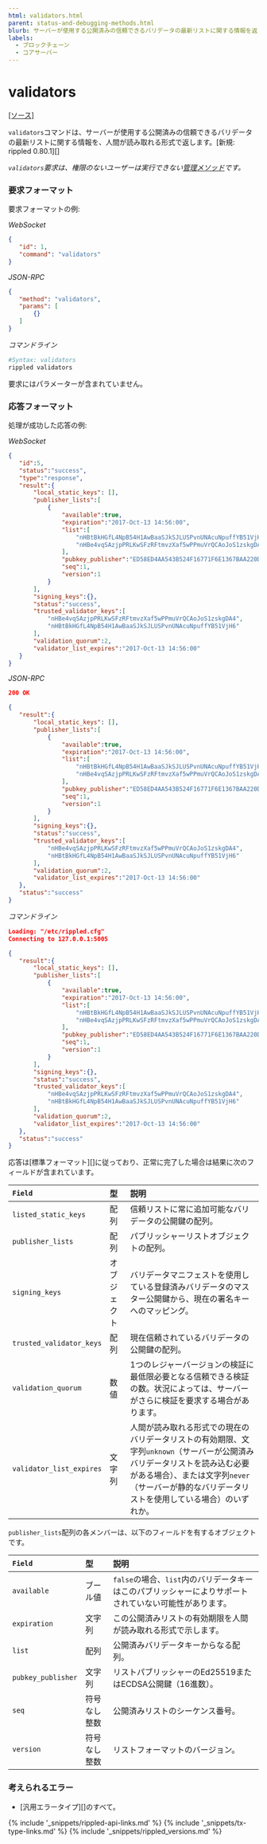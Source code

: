 ```yaml
---
html: validators.html
parent: status-and-debugging-methods.html
blurb: サーバーが使用する公開済みの信頼できるバリデータの最新リストに関する情報を返します。
labels:
  - ブロックチェーン
  - コアサーバー
---
```

# validators
[[ソース]](https://github.com/XRPLF/rippled/blob/master/src/ripple/rpc/handlers/Validators.cpp "Source")

`validators`コマンドは、サーバーが使用する公開済みの信頼できるバリデータの最新リストに関する情報を、人間が読み取れる形式で返します。[新規: rippled 0.80.1][]

*`validators`要求は、権限のないユーザーは実行できない[管理メソッド](admin-api-methods.html)です。*

### 要求フォーマット
要求フォーマットの例:

<!-- MULTICODE_BLOCK_START -->

*WebSocket*

```json
{
   "id": 1,
   "command": "validators"
}
```

*JSON-RPC*

```json
{
   "method": "validators",
   "params": [
       {}
   ]
}
```

*コマンドライン*

```sh
#Syntax: validators
rippled validators
```

<!-- MULTICODE_BLOCK_END -->

要求にはパラメーターが含まれていません。

### 応答フォーマット

処理が成功した応答の例:

<!-- MULTICODE_BLOCK_START -->

*WebSocket*

```json
{
   "id":5,
   "status":"success",
   "type":"response",
   "result":{
       "local_static_keys": [],
       "publisher_lists":[
           {
               "available":true,
               "expiration":"2017-Oct-13 14:56:00",
               "list":[
                   "nHBtBkHGfL4NpB54H1AwBaaSJkSJLUSPvnUNAcuNpuffYB51VjH6",
                   "nHBe4vqSAzjpPRLKwSFzRFtmvzXaf5wPPmuVrQCAoJoS1zskgDA4"
               ],
               "pubkey_publisher":"ED58ED4AA543B524F16771F6E1367BAA220D99DCF22CD8CF7A11309E9EAB1B647B",
               "seq":1,
               "version":1
           }
       ],
       "signing_keys":{},
       "status":"success",
       "trusted_validator_keys":[
           "nHBe4vqSAzjpPRLKwSFzRFtmvzXaf5wPPmuVrQCAoJoS1zskgDA4",
           "nHBtBkHGfL4NpB54H1AwBaaSJkSJLUSPvnUNAcuNpuffYB51VjH6"
       ],
       "validation_quorum":2,
       "validator_list_expires":"2017-Oct-13 14:56:00"
   }
}
```

*JSON-RPC*

```json
200 OK

{
   "result":{
       "local_static_keys": [],
       "publisher_lists":[
           {
               "available":true,
               "expiration":"2017-Oct-13 14:56:00",
               "list":[
                   "nHBtBkHGfL4NpB54H1AwBaaSJkSJLUSPvnUNAcuNpuffYB51VjH6",
                   "nHBe4vqSAzjpPRLKwSFzRFtmvzXaf5wPPmuVrQCAoJoS1zskgDA4"
               ],
               "pubkey_publisher":"ED58ED4AA543B524F16771F6E1367BAA220D99DCF22CD8CF7A11309E9EAB1B647B",
               "seq":1,
               "version":1
           }
       ],
       "signing_keys":{},
       "status":"success",
       "trusted_validator_keys":[
           "nHBe4vqSAzjpPRLKwSFzRFtmvzXaf5wPPmuVrQCAoJoS1zskgDA4",
           "nHBtBkHGfL4NpB54H1AwBaaSJkSJLUSPvnUNAcuNpuffYB51VjH6"
       ],
       "validation_quorum":2,
       "validator_list_expires":"2017-Oct-13 14:56:00"
   },
   "status":"success"
}
```

*コマンドライン*

```json
Loading: "/etc/rippled.cfg"
Connecting to 127.0.0.1:5005

{
   "result":{
       "local_static_keys": [],
       "publisher_lists":[
           {
               "available":true,
               "expiration":"2017-Oct-13 14:56:00",
               "list":[
                   "nHBtBkHGfL4NpB54H1AwBaaSJkSJLUSPvnUNAcuNpuffYB51VjH6",
                   "nHBe4vqSAzjpPRLKwSFzRFtmvzXaf5wPPmuVrQCAoJoS1zskgDA4"
               ],
               "pubkey_publisher":"ED58ED4AA543B524F16771F6E1367BAA220D99DCF22CD8CF7A11309E9EAB1B647B",
               "seq":1,
               "version":1
           }
       ],
       "signing_keys":{},
       "status":"success",
       "trusted_validator_keys":[
           "nHBe4vqSAzjpPRLKwSFzRFtmvzXaf5wPPmuVrQCAoJoS1zskgDA4",
           "nHBtBkHGfL4NpB54H1AwBaaSJkSJLUSPvnUNAcuNpuffYB51VjH6"
       ],
       "validation_quorum":2,
       "validator_list_expires":"2017-Oct-13 14:56:00"
   },
   "status":"success"
}
```

<!-- MULTICODE_BLOCK_END -->

応答は[標準フォーマット][]に従っており、正常に完了した場合は結果に次のフィールドが含まれています。

| `Field`                  | 型   | 説明                              |
|:-------------------------|:-------|:-----------------------------------------|
| `listed_static_keys`     | 配列  | 信頼リストに常に追加可能なバリデータの公開鍵の配列。 |
| `publisher_lists`        | 配列  | パブリッシャーリストオブジェクトの配列。         |
| `signing_keys`           | オブジェクト | バリデータマニフェストを使用している登録済みバリデータのマスター公開鍵から、現在の署名キーへのマッピング。 |
| `trusted_validator_keys` | 配列  | 現在信頼されているバリデータの公開鍵の配列。 |
| `validation_quorum`      | 数値 | 1つのレジャーバージョンの検証に最低限必要となる信頼できる検証の数。状況によっては、サーバーがさらに検証を要求する場合があります。 |
| `validator_list_expires` | 文字列 | 人間が読み取れる形式での現在のバリデータリストの有効期限、文字列`unknown`（サーバーが公開済みバリデータリストを読み込む必要がある場合）、または文字列`never`（サーバーが静的なバリデータリストを使用している場合）のいずれか。 |

`publisher_lists`配列の各メンバーは、以下のフィールドを有するオブジェクトです。

| `Field`            | 型             | 説明                          |
|:-------------------|:-----------------|:-------------------------------------|
| `available`        | ブール値          | `false`の場合、`list`内のバリデータキーはこのパブリッシャーによりサポートされていない可能性があります。 |
| `expiration`       | 文字列           | この公開済みリストの有効期限を人間が読み取れる形式で示します。 |
| `list`             | 配列            | 公開済みバリデータキーからなる配列。   |
| `pubkey_publisher` | 文字列           | リストパブリッシャーのEd25519またはECDSA公開鍵（16進数）。 |
| `seq`              | 符号なし整数 | 公開済みリストのシーケンス番号。 |
| `version`          | 符号なし整数 | リストフォーマットのバージョン。      |

### 考えられるエラー

* [汎用エラータイプ][]のすべて。

<!--{# common link defs #}-->
{% include '_snippets/rippled-api-links.md' %}
{% include '_snippets/tx-type-links.md' %}
{% include '_snippets/rippled_versions.md' %}
